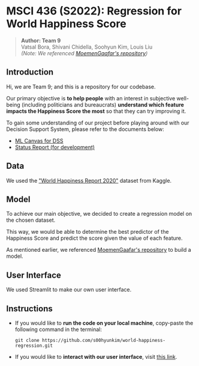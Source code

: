 # MSCI 436 (S2022): Regression for World Happiness Score

> **Author: Team 9**  
> Vatsal Bora, Shivani Chidella, Soohyun Kim, Louis Liu  
> *(Note: We referenced [MoemenGaafar's repository](https://github.com/MoemenGaafar/World-Happiness-Machine-Learning/blob/main/Project_Notebook.ipynb))*

## Introduction

Hi, we are Team 9; and this is a repository for our codebase.  

Our primary objective is **to help people** with an interest in subjective well-being (including politicians and bureaucrats) **understand which feature impacts the Happiness Score the most** so that they can try improving it.  

To gain some understanding of our project before playing around with our Decision Support System, please refer to the documents below:  
* [ML Canvas for DSS](https://docs.google.com/document/d/1u4ShCuBDY856Qx5RbafQVW9qb2eHTPUJ/edit?usp=sharing&ouid=104657686272436864334&rtpof=true&sd=true)  
* [Status Report (for development)](https://docs.google.com/document/d/1HikO9uLtq5pj5dgth8HtPZjJlEASzyajwIKiX_4ZXDM/edit?usp=sharing)

## Data

We used the ["World Happiness Report 2020"](https://www.kaggle.com/datasets/londeen/world-happiness-report-2020) dataset from Kaggle.

## Model

To achieve our main objective, we decided to create a regression model on the chosen dataset.  

This way, we would be able to determine the best predictor of the Happiness Score and predict the score given the value of each feature.  

As mentioned earlier, we referenced [MoemenGaafar's repository](https://github.com/MoemenGaafar/World-Happiness-Machine-Learning/blob/main/Project_Notebook.ipynb) to build a model.

## User Interface

We used Streamlit to make our own user interface.

## Instructions

* If you would like to **run the code on your local machine**, copy-paste the following command in the terminal:

    ```
    git clone https://github.com/s00hyunkim/world-happiness-regression.git
    ```

* If you would like to **interact with our user interface**, visit [this link](https://www.google.com).